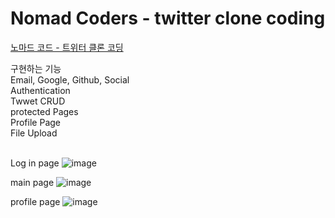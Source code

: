 # Nomad Coders - twitter clone coding
[노마드 코드 - 트위터 클론 코딩](https://nomadcoders.co/nwitter/lobby)

구현하는 기능<br>
Email, Google, Github, Social<br>
Authentication<br>
Twwet CRUD<br>
protected Pages<br>
Profile Page<br>
File Upload<br><br>

Log in page
![image](https://github.com/user-attachments/assets/b9332391-ce5c-474f-9c73-1efbe9241fe2)

main page
![image](https://github.com/user-attachments/assets/9bcbb75a-a8f7-4fa0-87c5-3d3d220c098d)

profile page
![image](https://github.com/user-attachments/assets/f3267b60-6421-462c-a8d0-1865dde555f0)
